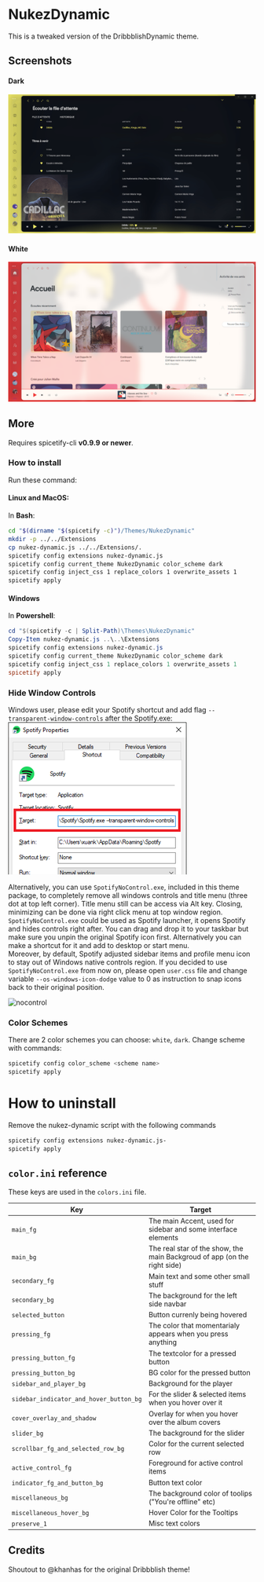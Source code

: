# NukezDynamic

This is a tweaked version of the DribbblishDynamic theme.

## Screenshots

#### Dark

![demo-dark](./color-match-bg.gif)

#### White

![demo-white](./white.png)

## More

Requires spicetify-cli **v0.9.9 or newer**.

### How to install

Run these command:

#### Linux and MacOS:

In **Bash**:

```bash
cd "$(dirname "$(spicetify -c)")/Themes/NukezDynamic"
mkdir -p ../../Extensions
cp nukez-dynamic.js ../../Extensions/.
spicetify config extensions nukez-dynamic.js
spicetify config current_theme NukezDynamic color_scheme dark
spicetify config inject_css 1 replace_colors 1 overwrite_assets 1
spicetify apply
```

#### Windows

In **Powershell**:

```powershell
cd "$(spicetify -c | Split-Path)\Themes\NukezDynamic"
Copy-Item nukez-dynamic.js ..\..\Extensions
spicetify config extensions nukez-dynamic.js
spicetify config current_theme NukezDynamic color_scheme dark
spicetify config inject_css 1 replace_colors 1 overwrite_assets 1
spicetify apply
```

### Hide Window Controls

Windows user, please edit your Spotify shortcut and add flag `--transparent-window-controls` after the Spotify.exe:
![instruction1](./windows-shortcut-instruction.png)

Alternatively, you can use `SpotifyNoControl.exe`, included in this theme package, to completely remove all windows controls and title menu (three dot at top left corner). Title menu still can be access via Alt key. Closing, minimizing can be done via right click menu at top window region.  
`SpotifyNoControl.exe` could be used as Spotify launcher, it opens Spotify and hides controls right after. You can drag and drop it to your taskbar but make sure you unpin the original Spotify icon first. Alternatively you can make a shortcut for it and add to desktop or start menu.  
Moreover, by default, Spotify adjusted sidebar items and profile menu icon to stay out of Windows native controls region. If you decided to use `SpotifyNoControl.exe` from now on, please open `user.css` file and change variable `--os-windows-icon-dodge` value to 0 as instruction to snap icons back to their original position.

![nocontrol](https://i.imgur.com/qdZyv1t.png)

### Color Schemes

There are 2 color schemes you can choose: `white`, `dark`. Change scheme with commands:

```bash
spicetify config color_scheme <scheme name>
spicetify apply
```

# How to uninstall

Remove the nukez-dynamic script with the following commands

```bash
spicetify config extensions nukez-dynamic.js-
spicetify apply
```

## `color.ini` reference

These keys are used in the `colors.ini` file.

| Key                                     | Target                                                                   |
| --------------------------------------- | ------------------------------------------------------------------------ |
| `main_fg`                               | The main Accent, used for sidebar and some interface elements            |
| `main_bg`                               | The real star of the show, the main Backgroud of app (on the right side) |
| `secondary_fg`                          | Main text and some other small stuff                                     |
| `secondary_bg`                          | The background for the left side navbar                                  |
| `selected_button`                       | Button currenly being hovered                                            |
| `pressing_fg`                           | The color that momentarialy appears when you press anything              |
| `pressing_button_fg`                    | The textcolor for a pressed button                                       |
| `pressing_button_bg`                    | BG color for the pressed button                                          |
| `sidebar_and_player_bg`                 | Background for the player                                                |
| `sidebar_indicator_and_hover_button_bg` | For the slider & selected items when you hover over it                   |
| `cover_overlay_and_shadow`              | Overlay for when you hover over the album covers                         |
| `slider_bg`                             | The background for the slider                                            |
| `scrollbar_fg_and_selected_row_bg`      | Color for the current selected row                                       |
| `active_control_fg`                     | Foreground for active control items                                      |
| `indicator_fg_and_button_bg`            | Button text color                                                        |
| `miscellaneous_bg`                      | The background color of toolips ("You're offline" etc)                   |
| `miscellaneous_hover_bg`                | Hover Color for the Tooltips                                             |
| `preserve_1`                            | Misc text colors                                                         |

## Credits

Shoutout to @khanhas for the original Dribbblish theme!
